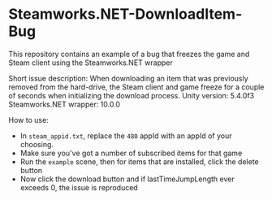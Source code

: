 # Steamworks.NET-DownloadItem-Bug
This repository contains an example of a bug that freezes the game and Steam client using the Steamworks.NET wrapper

Short issue description: When downloading an item that was previously removed from the hard-drive, the Steam client and game freeze for a couple of seconds when initializing the download process.
Unity version: 5.4.0f3
Steamworks.NET wrapper: 10.0.0 

How to use:
  - In `steam_appid.txt`, replace the `480` appId with an appId of your choosing.
  - Make sure you've got a number of subscribed items for that game
  - Run the `example` scene, then for items that are installed, click the delete button
  - Now click the download button and if lastTimeJumpLength ever exceeds 0, the issue is reproduced
